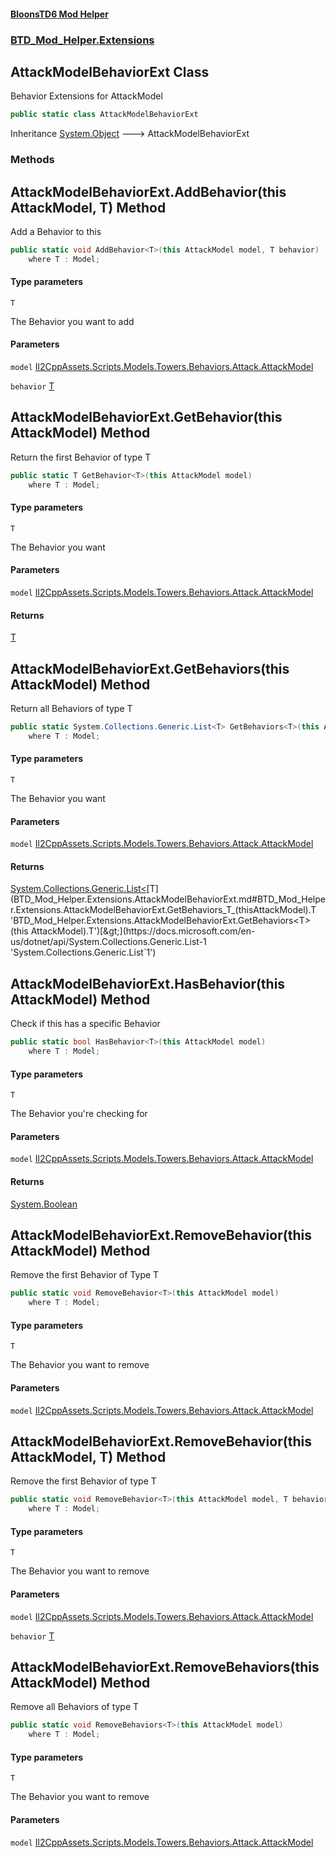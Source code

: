 #### [BloonsTD6 Mod Helper](README.md 'README')
### [BTD_Mod_Helper.Extensions](README.md#BTD_Mod_Helper.Extensions 'BTD_Mod_Helper.Extensions')

## AttackModelBehaviorExt Class

Behavior Extensions for AttackModel

```csharp
public static class AttackModelBehaviorExt
```

Inheritance [System.Object](https://docs.microsoft.com/en-us/dotnet/api/System.Object 'System.Object') &#129106; AttackModelBehaviorExt
### Methods

<a name='BTD_Mod_Helper.Extensions.AttackModelBehaviorExt.AddBehavior_T_(thisAttackModel,T)'></a>

## AttackModelBehaviorExt.AddBehavior<T>(this AttackModel, T) Method

Add a Behavior to this

```csharp
public static void AddBehavior<T>(this AttackModel model, T behavior)
    where T : Model;
```
#### Type parameters

<a name='BTD_Mod_Helper.Extensions.AttackModelBehaviorExt.AddBehavior_T_(thisAttackModel,T).T'></a>

`T`

The Behavior you want to add
#### Parameters

<a name='BTD_Mod_Helper.Extensions.AttackModelBehaviorExt.AddBehavior_T_(thisAttackModel,T).model'></a>

`model` [Il2CppAssets.Scripts.Models.Towers.Behaviors.Attack.AttackModel](https://docs.microsoft.com/en-us/dotnet/api/Il2CppAssets.Scripts.Models.Towers.Behaviors.Attack.AttackModel 'Il2CppAssets.Scripts.Models.Towers.Behaviors.Attack.AttackModel')

<a name='BTD_Mod_Helper.Extensions.AttackModelBehaviorExt.AddBehavior_T_(thisAttackModel,T).behavior'></a>

`behavior` [T](BTD_Mod_Helper.Extensions.AttackModelBehaviorExt.md#BTD_Mod_Helper.Extensions.AttackModelBehaviorExt.AddBehavior_T_(thisAttackModel,T).T 'BTD_Mod_Helper.Extensions.AttackModelBehaviorExt.AddBehavior<T>(this AttackModel, T).T')

<a name='BTD_Mod_Helper.Extensions.AttackModelBehaviorExt.GetBehavior_T_(thisAttackModel)'></a>

## AttackModelBehaviorExt.GetBehavior<T>(this AttackModel) Method

Return the first Behavior of type T

```csharp
public static T GetBehavior<T>(this AttackModel model)
    where T : Model;
```
#### Type parameters

<a name='BTD_Mod_Helper.Extensions.AttackModelBehaviorExt.GetBehavior_T_(thisAttackModel).T'></a>

`T`

The Behavior you want
#### Parameters

<a name='BTD_Mod_Helper.Extensions.AttackModelBehaviorExt.GetBehavior_T_(thisAttackModel).model'></a>

`model` [Il2CppAssets.Scripts.Models.Towers.Behaviors.Attack.AttackModel](https://docs.microsoft.com/en-us/dotnet/api/Il2CppAssets.Scripts.Models.Towers.Behaviors.Attack.AttackModel 'Il2CppAssets.Scripts.Models.Towers.Behaviors.Attack.AttackModel')

#### Returns
[T](BTD_Mod_Helper.Extensions.AttackModelBehaviorExt.md#BTD_Mod_Helper.Extensions.AttackModelBehaviorExt.GetBehavior_T_(thisAttackModel).T 'BTD_Mod_Helper.Extensions.AttackModelBehaviorExt.GetBehavior<T>(this AttackModel).T')

<a name='BTD_Mod_Helper.Extensions.AttackModelBehaviorExt.GetBehaviors_T_(thisAttackModel)'></a>

## AttackModelBehaviorExt.GetBehaviors<T>(this AttackModel) Method

Return all Behaviors of type T

```csharp
public static System.Collections.Generic.List<T> GetBehaviors<T>(this AttackModel model)
    where T : Model;
```
#### Type parameters

<a name='BTD_Mod_Helper.Extensions.AttackModelBehaviorExt.GetBehaviors_T_(thisAttackModel).T'></a>

`T`

The Behavior you want
#### Parameters

<a name='BTD_Mod_Helper.Extensions.AttackModelBehaviorExt.GetBehaviors_T_(thisAttackModel).model'></a>

`model` [Il2CppAssets.Scripts.Models.Towers.Behaviors.Attack.AttackModel](https://docs.microsoft.com/en-us/dotnet/api/Il2CppAssets.Scripts.Models.Towers.Behaviors.Attack.AttackModel 'Il2CppAssets.Scripts.Models.Towers.Behaviors.Attack.AttackModel')

#### Returns
[System.Collections.Generic.List&lt;](https://docs.microsoft.com/en-us/dotnet/api/System.Collections.Generic.List-1 'System.Collections.Generic.List`1')[T](BTD_Mod_Helper.Extensions.AttackModelBehaviorExt.md#BTD_Mod_Helper.Extensions.AttackModelBehaviorExt.GetBehaviors_T_(thisAttackModel).T 'BTD_Mod_Helper.Extensions.AttackModelBehaviorExt.GetBehaviors<T>(this AttackModel).T')[&gt;](https://docs.microsoft.com/en-us/dotnet/api/System.Collections.Generic.List-1 'System.Collections.Generic.List`1')

<a name='BTD_Mod_Helper.Extensions.AttackModelBehaviorExt.HasBehavior_T_(thisAttackModel)'></a>

## AttackModelBehaviorExt.HasBehavior<T>(this AttackModel) Method

Check if this has a specific Behavior

```csharp
public static bool HasBehavior<T>(this AttackModel model)
    where T : Model;
```
#### Type parameters

<a name='BTD_Mod_Helper.Extensions.AttackModelBehaviorExt.HasBehavior_T_(thisAttackModel).T'></a>

`T`

The Behavior you're checking for
#### Parameters

<a name='BTD_Mod_Helper.Extensions.AttackModelBehaviorExt.HasBehavior_T_(thisAttackModel).model'></a>

`model` [Il2CppAssets.Scripts.Models.Towers.Behaviors.Attack.AttackModel](https://docs.microsoft.com/en-us/dotnet/api/Il2CppAssets.Scripts.Models.Towers.Behaviors.Attack.AttackModel 'Il2CppAssets.Scripts.Models.Towers.Behaviors.Attack.AttackModel')

#### Returns
[System.Boolean](https://docs.microsoft.com/en-us/dotnet/api/System.Boolean 'System.Boolean')

<a name='BTD_Mod_Helper.Extensions.AttackModelBehaviorExt.RemoveBehavior_T_(thisAttackModel)'></a>

## AttackModelBehaviorExt.RemoveBehavior<T>(this AttackModel) Method

Remove the first Behavior of Type T

```csharp
public static void RemoveBehavior<T>(this AttackModel model)
    where T : Model;
```
#### Type parameters

<a name='BTD_Mod_Helper.Extensions.AttackModelBehaviorExt.RemoveBehavior_T_(thisAttackModel).T'></a>

`T`

The Behavior you want to remove
#### Parameters

<a name='BTD_Mod_Helper.Extensions.AttackModelBehaviorExt.RemoveBehavior_T_(thisAttackModel).model'></a>

`model` [Il2CppAssets.Scripts.Models.Towers.Behaviors.Attack.AttackModel](https://docs.microsoft.com/en-us/dotnet/api/Il2CppAssets.Scripts.Models.Towers.Behaviors.Attack.AttackModel 'Il2CppAssets.Scripts.Models.Towers.Behaviors.Attack.AttackModel')

<a name='BTD_Mod_Helper.Extensions.AttackModelBehaviorExt.RemoveBehavior_T_(thisAttackModel,T)'></a>

## AttackModelBehaviorExt.RemoveBehavior<T>(this AttackModel, T) Method

Remove the first Behavior of type T

```csharp
public static void RemoveBehavior<T>(this AttackModel model, T behavior)
    where T : Model;
```
#### Type parameters

<a name='BTD_Mod_Helper.Extensions.AttackModelBehaviorExt.RemoveBehavior_T_(thisAttackModel,T).T'></a>

`T`

The Behavior you want to remove
#### Parameters

<a name='BTD_Mod_Helper.Extensions.AttackModelBehaviorExt.RemoveBehavior_T_(thisAttackModel,T).model'></a>

`model` [Il2CppAssets.Scripts.Models.Towers.Behaviors.Attack.AttackModel](https://docs.microsoft.com/en-us/dotnet/api/Il2CppAssets.Scripts.Models.Towers.Behaviors.Attack.AttackModel 'Il2CppAssets.Scripts.Models.Towers.Behaviors.Attack.AttackModel')

<a name='BTD_Mod_Helper.Extensions.AttackModelBehaviorExt.RemoveBehavior_T_(thisAttackModel,T).behavior'></a>

`behavior` [T](BTD_Mod_Helper.Extensions.AttackModelBehaviorExt.md#BTD_Mod_Helper.Extensions.AttackModelBehaviorExt.RemoveBehavior_T_(thisAttackModel,T).T 'BTD_Mod_Helper.Extensions.AttackModelBehaviorExt.RemoveBehavior<T>(this AttackModel, T).T')

<a name='BTD_Mod_Helper.Extensions.AttackModelBehaviorExt.RemoveBehaviors_T_(thisAttackModel)'></a>

## AttackModelBehaviorExt.RemoveBehaviors<T>(this AttackModel) Method

Remove all Behaviors of type T

```csharp
public static void RemoveBehaviors<T>(this AttackModel model)
    where T : Model;
```
#### Type parameters

<a name='BTD_Mod_Helper.Extensions.AttackModelBehaviorExt.RemoveBehaviors_T_(thisAttackModel).T'></a>

`T`

The Behavior you want to remove
#### Parameters

<a name='BTD_Mod_Helper.Extensions.AttackModelBehaviorExt.RemoveBehaviors_T_(thisAttackModel).model'></a>

`model` [Il2CppAssets.Scripts.Models.Towers.Behaviors.Attack.AttackModel](https://docs.microsoft.com/en-us/dotnet/api/Il2CppAssets.Scripts.Models.Towers.Behaviors.Attack.AttackModel 'Il2CppAssets.Scripts.Models.Towers.Behaviors.Attack.AttackModel')